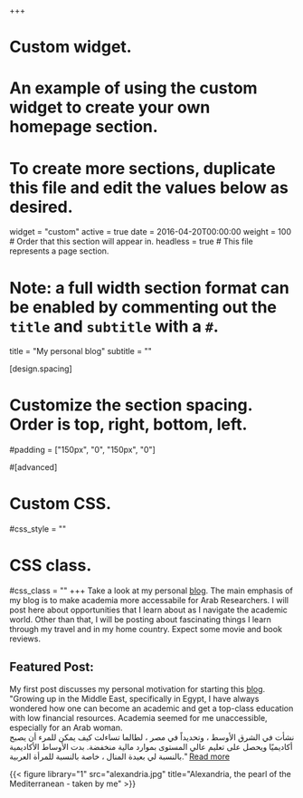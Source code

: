 +++
# Custom widget.
# An example of using the custom widget to create your own homepage section.
# To create more sections, duplicate this file and edit the values below as desired.
widget = "custom"
active = true
date = 2016-04-20T00:00:00
weight = 100  # Order that this section will appear in.
headless = true  # This file represents a page section.

# Note: a full width section format can be enabled by commenting out the `title` and `subtitle` with a `#`.
title = "My personal blog"
subtitle = ""


[design.spacing]
  # Customize the section spacing. Order is top, right, bottom, left.
  #padding = ["150px", "0", "150px", "0"]

#[advanced]
 # Custom CSS. 
 #css_style = ""
 
 # CSS class.
 #css_class = ""
+++
Take a look at my personal [blog](https://5e569ddfda1c820008d2ea0f--ashrakatelshehawy.netlify.com/landing/). The main emphasis of my blog is to make academia more accessabile for Arab Researchers. I will post here about opportunities that I learn about as I navigate the academic world. Other than that, I will be posting about fascinating things I learn through my travel and in my home country. Expect some movie and book reviews.

## Featured Post:

My first post discusses my personal motivation for starting this [blog](https://5e569ddfda1c820008d2ea0f--ashrakatelshehawy.netlify.com/landing/). "Growing up in the Middle East, specifically in Egypt, I have always wondered how one can become an academic and get a top-class education with low financial resources. Academia seemed for me unaccessible, especially for an Arab woman. <br/>
نشأت في الشرق الأوسط ، وتحديداً في مصر ، لطالما تساءلت كيف يمكن للمرء أن يصبح أكاديميًا ويحصل على تعليم عالي المستوى بموارد مالية منخفضة. بدت الأوساط الأكاديمية بالنسبة لي بعيدة المنال ، خاصة بالنسبة للمرأة العربية." [Read more]((https://5e569ddfda1c820008d2ea0f--ashrakatelshehawy.netlify.com/landing/))

{{< figure library="1" src="alexandria.jpg" title="Alexandria, the pearl of the Mediterranean - taken by me" >}}



